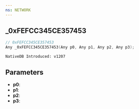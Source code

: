 ```yaml
---
ns: NETWORK
---
```

## _0xFEFCC345CE357453

```c
// 0xFEFCC345CE357453
Any _0xFEFCC345CE357453(Any p0, Any p1, Any p2, Any p3);
```

```
NativeDB Introduced: v1207
```

## Parameters
* **p0**:
* **p1**:
* **p2**:
* **p3**:
